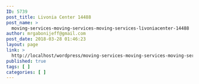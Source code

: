 ```yaml
---
ID: 5739
post_title: Livonia Center 14488
post_name: >
  moving-services-moving-services-moving-services-livoniacenter-14488
author: mrgabonijeff@gmail.com
post_date: 2018-03-28 01:46:23
layout: page
link: >
  http://localhost/wordpress/moving-services-moving-services-moving-services-livoniacenter-14488/
published: true
tags: [ ]
categories: [ ]
---
```

